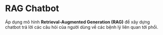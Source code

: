 # RAG Chatbot

Áp dụng mô hình **Retrieval-Augmented Generation (RAG)** để xây dựng chatbot trả lời các câu hỏi của người dùng về các bệnh lý liên quan tới phổi.
